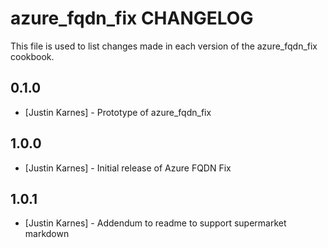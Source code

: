 # azure_fqdn_fix CHANGELOG

This file is used to list changes made in each version of the azure_fqdn_fix cookbook.

## 0.1.0
- [Justin Karnes] - Prototype of azure_fqdn_fix

## 1.0.0
- [Justin Karnes] - Initial release of Azure FQDN Fix

## 1.0.1
- [Justin Karnes] - Addendum to readme to support supermarket markdown